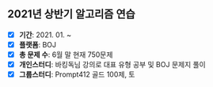 ## 2021년 상반기 알고리즘 연습

- [X] **기간**: 2021. 01. ~
- [X] **플랫폼**: BOJ
- [X] **총 문제 수**: 6월 말 현재 750문제 
- [X] **개인스터디**: 바킹독님 강의로 대표 유형 공부 및 BOJ 문제지 풀이
- [X] **그룹스터디**: Prompt412 골드 100제, 토

